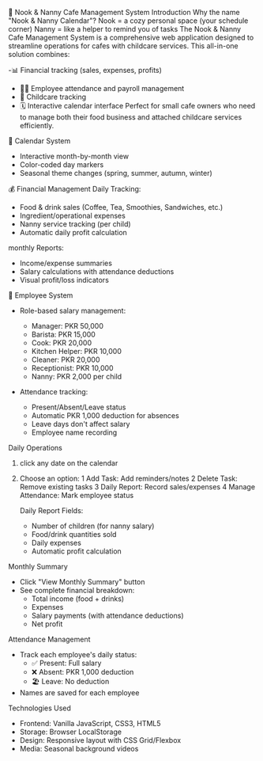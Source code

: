 📅 Nook & Nanny Cafe Management System
 Introduction
Why the name "Nook & Nanny Calendar"?
Nook = a cozy personal space (your schedule corner)
Nanny = like a helper to remind you of tasks
The Nook & Nanny Cafe Management System is a comprehensive web application designed to streamline operations for cafes with childcare services. This all-in-one solution combines:

-📊 Financial tracking (sales, expenses, profits)
- 👩‍🍳 Employee attendance and payroll management
- 👶 Childcare tracking
- 🗓️ Interactive calendar interface
Perfect for small cafe owners who need to manage both their food business and attached childcare services efficiently.

📅 Calendar System
- Interactive month-by-month view
- Color-coded day markers
- Seasonal theme changes (spring, summer, autumn, winter)

💰 Financial Management
Daily Tracking:
- Food & drink sales (Coffee, Tea, Smoothies, Sandwiches, etc.)
- Ingredient/operational expenses
- Nanny service tracking (per child)
- Automatic daily profit calculation

monthly Reports:
- Income/expense summaries
- Salary calculations with attendance deductions
- Visual profit/loss indicators

👥 Employee System
- Role-based salary management:
  - Manager: PKR 50,000
  - Barista: PKR 15,000
  - Cook: PKR 20,000
  - Kitchen Helper: PKR 10,000
  - Cleaner: PKR 20,000
  - Receptionist: PKR 10,000
  - Nanny: PKR 2,000 per child

- Attendance tracking:
  - Present/Absent/Leave status
  - Automatic PKR 1,000 deduction for absences
  - Leave days don't affect salary
  - Employee name recording


Daily Operations
1. click any date on the calendar
2. Choose an option:
   1 Add Task: Add reminders/notes
   2 Delete Task: Remove existing tasks
   3 Daily Report: Record sales/expenses
   4 Manage Attendance: Mark employee status

   Daily Report Fields:
   - Number of children (for nanny salary)
   - Food/drink quantities sold
   - Daily expenses
   - Automatic profit calculation

 Monthly Summary
- Click "View Monthly Summary" button
- See complete financial breakdown:
  - Total income (food + drinks)
  - Expenses
  - Salary payments (with attendance deductions)
  - Net profit

Attendance Management
- Track each employee's daily status:
  - ✅ Present: Full salary
  - ❌ Absent: PKR 1,000 deduction
  - 🏖️ Leave: No deduction
- Names are saved for each employee

 Technologies Used
- Frontend: Vanilla JavaScript, CSS3, HTML5  
- Storage: Browser LocalStorage  
- Design: Responsive layout with CSS Grid/Flexbox  
- Media: Seasonal background videos  
